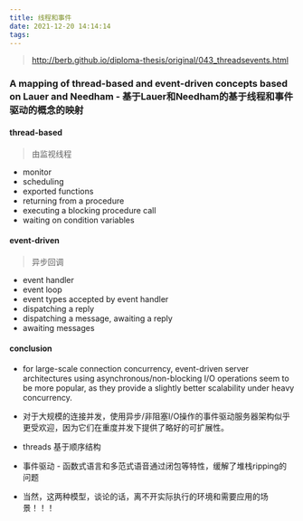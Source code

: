```yaml
---
title: 线程和事件
date: 2021-12-20 14:14:14
tags:
---
```

> http://berb.github.io/diploma-thesis/original/043_threadsevents.html

### A mapping of thread-based and event-driven concepts based on Lauer and Needham - 基于Lauer和Needham的基于线程和事件驱动的概念的映射
#### thread-based
> 由监视线程
- monitor 
- scheduling
- exported functions
- returning from a procedure
- executing a blocking procedure call
- waiting on condition variables
#### event-driven
> 异步回调
- event handler
- event loop
- event types accepted by event handler
- dispatching a reply
- dispatching a message, awaiting a reply
- awaiting messages

#### conclusion
- for large-scale connection concurrency, event-driven server architectures using asynchronous/non-blocking I/O operations seem to be more popular, as they provide a slightly better scalability under heavy concurrency.
- 对于大规模的连接并发，使用异步/非阻塞I/O操作的事件驱动服务器架构似乎更受欢迎，因为它们在重度并发下提供了略好的可扩展性。

- threads 基于顺序结构
- 事件驱动 - 函数式语言和多范式语音通过闭包等特性，缓解了堆栈ripping的问题

- 当然，这两种模型，谈论的话，离不开实际执行的环境和需要应用的场景！！！